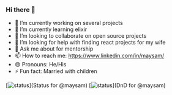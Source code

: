 ### Hi there 👋

- 🔭 I’m currently working on several projects
- 🌱 I’m currently learning elixir
- 👯 I’m looking to collaborate on open source projects
- 🤔 I’m looking for help with finding react projects for my wife
- 💬 Ask me about for mentorship
- 📫 How to reach me: https://www.linkedin.com/in/maysam/
- 😄 Pronouns: He/His
- ⚡ Fun fact: Married with children

[![status](https://badge.stateful.com/maysam/status.svg)](Status for @maysam)
[![status](https://badge.stateful.com/maysam/dnd.svg)](DnD for @maysam)
